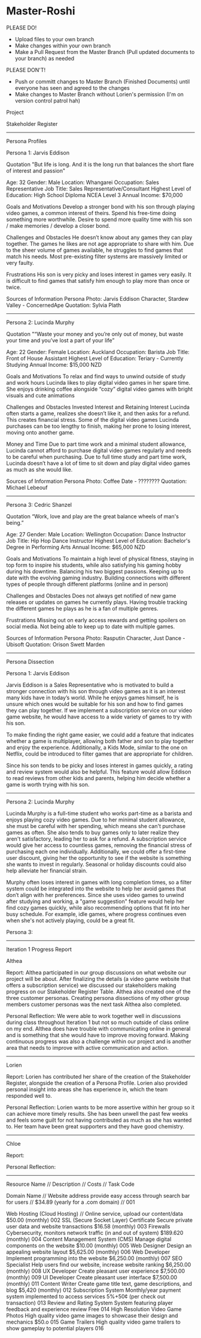 # Master-Roshi
PLEASE DO!
- Upload files to your own branch
- Make changes within your own branch
- Make a Pull Request from the Master Branch (Pull updated documents to your branch) as needed

PLEASE DON'T!
- Push or committ changes to Master Branch (Finished Documents) until everyone has seen and agreed to the changes
- Make changes to Master Branch without Lorien's permission (I'm on version control patrol hah)

Project

Stakeholder Register



------------------------------------------------------------------------

Persona Profiles

Persona 1: Jarvis Eddison

Quotation
"But life is long. And it is the long run that balances the short flare of interest and passion"

Age: 32
Gender: Male
Location: Whangarei
Occupation: Sales Representative
Job Title: Sales Representative/Consultant
Highest Level of Education: High School Diploma NCEA Level 3
Annual Income: $70,000

Goals and Motivations
Develop a stronger bond with his son through playing video games, a common interest of theirs.
Spend his free-time doing something more worthwhile.
Desire to spend more quality time with his son / make memories / develop a closer bond.

Challenges and Obstacles
He doesn’t know about any games they can play together. 
The games he likes are not age appropriate to share with him.
Due to the sheer volume of games available, he struggles to find games that match his needs.
Most pre-existing filter systems are massively limited or very faulty.

Frustrations
His son is very picky and loses interest in games very easily. It is difficult to find games that satisfy him enough to play more than once or twice.

Sources of Information
Persona Photo: Jarvis Eddison Character, Stardew Valley - ConcernedApe
Quotation: Sylvia Plath

------------------------------------

Persona 2: Lucinda Murphy

Quotation
"“Waste your money and you’re only out of money, but waste your time and you’ve lost a part of your life”

Age: 22
Gender: Female
Location: Auckland
Occupation: Barista
Job Title: Front of House Assistant
Highest Level of Education: Teriary - Currently Studying
Annual Income: $15,000 NZD 

Goals and Motivations
To relax and find ways to unwind outside of study and work hours
Lucinda likes to play digital video games in her spare time.
She enjoys drinking coffee alongside “cozy” digital video games with bright visuals and cute animations

Challenges and Obstacles
Invested Interest and Retaining Interest
Lucinda often starts a game, realizes she doesn’t like it, and then asks for a refund. This creates financial stress.
Some of the digital video games Lucinda purchases can be too lengthy to finish, making her prone to losing interest, moving onto another game.

Money and Time
Due to part time work and a minimal student allowance, Lucinda cannot afford to purchase digital video games regularly and needs to be careful when purchasing.
Due to full time study and part time work, Lucinda doesn’t have a lot of time to sit down and play digital video games as much as she would like.

Sources of Information
Persona Photo: Coffee Date - ????????
Quotation: Michael Lebeouf

------------------------------------

Persona 3: Cedric Shanzel

Quotation
“Work, love and play are the great balance wheels of man's being.”

Age: 27
Gender: Male
Location: Wellington
Occupation: Dance Instructor
Job Title: Hip Hop Dance Instructor
Highest Level of Education: Bachelor's Degree in Performing Arts
Annual Income: $65,000 NZD

Goals and Motivations
To maintain a high level of physical fitness, staying in top form to inspire his students, while also satisfying his gaming hobby during his downtime.
Balancing his two biggest passions.
Keeping up to date with the evolving gaming industry.
Building connections with different types of people through different platforms (online and in person)

Challenges and Obstacles
Does not always get notified of new game releases or updates on games he currently plays.
Having trouble tracking the different games he plays as he is a fan of multiple genres.

Frustrations
Missing out on early access rewards and getting spoilers on social media. 
Not being able to keep up to date with multiple games.

Sources of Information
Persona Photo: Rasputin Character, Just Dance - Ubisoft
Quotation: Orison Swett Marden

------------------------------------------------------------------------

Persona Dissection

Persona 1: Jarvis Eddison

Jarvis Eddison is a Sales Representative who is motivated to build a stronger connection with his son through video games as it is an interest many kids have in today’s world. While he enjoys games himself, he is unsure which ones would be suitable for his son and how to find games they can play together. If we implement a subscription service on our video game website, he would have access to a wide variety of games to try with his son.

To make finding the right game easier, we could add a feature that indicates whether a game is multiplayer, allowing both father and son to play together and enjoy the experience. Additionally, a Kids Mode, similar to the one on Netflix, could be introduced to filter games that are appropriate for children.

Since his son tends to be picky and loses interest in games quickly, a rating and review system would also be helpful. This feature would allow Eddison to read reviews from other kids and parents, helping him decide whether a game is worth trying with his son.

------------------------------------

Persona 2: Lucinda Murphy

Lucinda Murphy is a full-time student who works part-time as a barista and enjoys playing cozy video games. Due to her minimal student allowance, she must be careful with her spending, which means she can't purchase games as often. She also tends to buy games only to later realize they aren't satisfactory, leading her to ask for a refund. A subscription service would give her access to countless games, removing the financial stress of purchasing each one individually. Additionally, we could offer a first-time user discount, giving her the opportunity to see if the website is something she wants to invest in regularly. Seasonal or holiday discounts could also help alleviate her financial strain.

Murphy often loses interest in games with long completion times, so a filter system could be integrated into the website to help her avoid games that don’t align with her preferences. Since she uses video games to unwind after studying and working, a "game suggestion" feature would help her find cozy games quickly, while also recommending options that fit into her busy schedule. For example, idle games, where progress continues even when she's not actively playing, could be a great fit.
 

Persona 3: 


------------------------------------------------------------------------

Iteration 1 Progress Report

Althea

Report: Althea participated in our group discussions on what website our project will be about. After finalizing the details (a video game website that offers a subscription service) we discussed our stakeholders making progress on our Stakeholder Register Table. Althea also created one of the three customer personas. Creating persona dissections of my other group members customer personas was the next task Althea also completed.

Personal Reflection: We were able to work together well in discussions during class throughout Iteration 1 but not so much outside of class online on my end. Althea does have trouble with communicating online in general and is something that she would have to improve moving forward. Making continuous progress was also a challenge within our project and is another area that needs to improve with active communication and action.

------------------------------------

Lorien

Report: Lorien has contributed her share of the creation of the Stakeholder Register, alongside the creation of a Persona Profile. Lorien also provided personal insight into areas she has experience in, which the team responded well to.

Personal Reflection: Lorien wants to be more assertive within her group so it can achieve more timely results. She has been unwell the past few weeks and feels some guilt for not having contributed as much as she has wanted to. Her team have been great supporters and they have good chemistry.

------------------------------------

Chloe

Report:

Personal Reflection:

------------------------------------------------------------------------

Resource Name // Description // Costs // Task Code

Domain Name // Website address provide easy access through search bar for users // $34.89 (yearly for a .com domain) // 001

Web Hosting (Cloud Hosting)	// Online service, upload our content/data  	$50.00 (monthly)	002
SSL (Secure Socket Layer) Certificate	Secure private user data and website transactions	$16.58 (monthly)	003
Firewalls	Cybersecurity, monitors network traffic (in and out of system)	$189.620 (monthly)	004
Content Management System (CMS) 	Manage digital components on the website	$10.00 (monthly)	005
 Web Designer	Design an appealing website layout 	$5,625.00 (monthly)	006
Web Developer	Implement programming into the website	$6,250.00 (monthly)	007
SEO Specialist	Help users find our website, increase website ranking	$6,250.00 (monthly)	008
UX Developer	Create pleasant user experience 	$7,500.00 (monthly)	009
UI Developer	Create pleasant user interface	$7,500.00 (monthly)	011
Content Writer	Create game title text, game descriptions, and blog	$5,420 (monthly)	012
Subscription System	Monthly/year payment system implemented to access services 	5%+50¢
(per check out transaction) 	013
Review and Rating System	System featuring player feedback and experience review	Free	014
High Resolution Video Game Photos	High quality video game images to showcase their design and mechanics	$50.o	015
Game Trailers	High quality video game trailers to show gameplay to potential players		016
